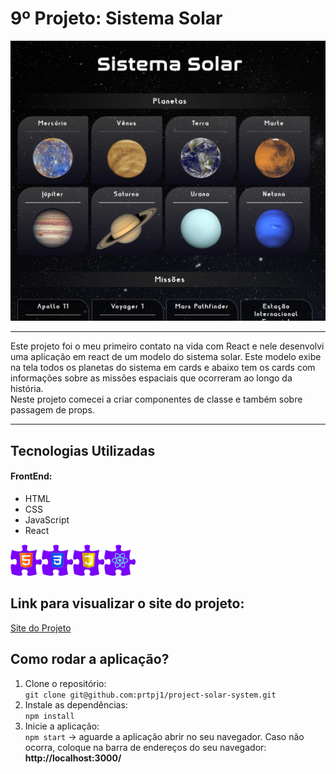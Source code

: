 # 9º Projeto: Sistema Solar
<p align="center">
<img src="https://github.com/prtpj1/project-solar-system/blob/main/src/images/09%20-%20SolarSystem.png" alt="Header" />
</p>
<hr/>

Este projeto foi o meu primeiro contato na vida com React e nele desenvolvi uma aplicação em react de um modelo do sistema solar. Este modelo exibe na tela todos os planetas do sistema em cards e abaixo tem os cards com informações sobre as missões espaciais que ocorreram ao longo da história.<br>
Neste projeto comecei a criar componentes de classe e também sobre passagem de props.
<br>
<hr/>

## Tecnologias Utilizadas

#### FrontEnd:

* HTML
* CSS
* JavaScript
* React

<img src="https://github.com/prtpj1/prtpj1/blob/main/Github%20Imgs/html2.png" width="50" height="50" alt="HTML" /><img src="https://github.com/prtpj1/prtpj1/blob/main/Github%20Imgs/CSS2.png" width="50" height="50" alt="CSS" /><img src="https://github.com/prtpj1/prtpj1/blob/main/Github%20Imgs/JavaScript2.png" width="50" height="50" alt="CSS" /><img src="https://github.com/prtpj1/prtpj1/blob/main/Github%20Imgs/React2.png" width="50" height="50" alt="React" />


## Link para visualizar o site do projeto:

[Site do Projeto](https://prtpj1-project-solar-system-neon.vercel.app/)

## Como rodar a aplicação?

1. Clone o repositório: <br>
`git clone git@github.com:prtpj1/project-solar-system.git` 
2. Instale as dependências: <br>
`npm install`
3. Inicie a aplicação: <br>
`npm start` → aguarde a aplicação abrir no seu navegador. Caso não ocorra, coloque na barra de endereços do seu navegador: **http://localhost:3000/**
<br>
